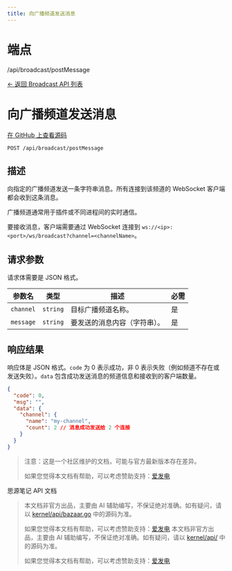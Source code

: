 ```yaml
---
title: 向广播频道发送消息
---
```

# 端点

/api/broadcast/postMessage

[← 返回 Broadcast API 列表](../pages/broadcast.html)

# 向广播频道发送消息

[在 GitHub 上查看源码](https://github.com/siyuan-note/siyuan/blob/master/kernel/api/broadcast.go#L128)

`POST /api/broadcast/postMessage`

## 描述

向指定的广播频道发送一条字符串消息。所有连接到该频道的 WebSocket 客户端都会收到这条消息。

广播频道通常用于插件或不同进程间的实时通信。

要接收消息，客户端需要通过 WebSocket 连接到 `ws://<ip>:<port>/ws/broadcast?channel=<channelName>`。

## 请求参数

请求体需要是 JSON 格式。

| 参数名 | 类型 | 描述 | 必需 |
| --- | --- | --- | --- |
| `channel` | `string` | 目标广播频道名称。 | 是 |
| `message` | `string` | 要发送的消息内容（字符串）。 | 是 |

## 响应结果

响应体是 JSON 格式。`code` 为 0 表示成功，非 0 表示失败（例如频道不存在或发送失败）。`data` 包含成功发送消息的频道信息和接收到的客户端数量。

```json
{
  "code": 0,
  "msg": "",
  "data": {
    "channel": {
      "name": "my-channel",
      "count": 2 // 消息成功发送给 2 个连接
    }
  }
}
```

> 注意：这是一个社区维护的文档，可能与官方最新版本存在差异。
> 
> 如果您觉得本文档有帮助，可以考虑赞助支持：[爱发电](https://afdian.com/a/leolee9086?tab=feed)

思源笔记 API 文档
> 本文档非官方出品，主要由 AI 辅助编写，不保证绝对准确。如有疑问，请以 [kernel/api/bazaar.go](https://github.com/siyuan-note/siyuan/blob/master/kernel/api/bazaar.go) 中的源码为准。
> 
> 如果您觉得本文档有帮助，可以考虑赞助支持：[爱发电](https://afdian.com/a/leolee9086?tab=feed)
> 本文档非官方出品，主要由 AI 辅助编写，不保证绝对准确。如有疑问，请以 [kernel/api/](https://github.com/siyuan-note/siyuan/blob/master/kernel/api/) 中的源码为准。
> 
> 如果您觉得本文档有帮助，可以考虑赞助支持：[爱发电](https://afdian.com/a/leolee9086?tab=feed)
